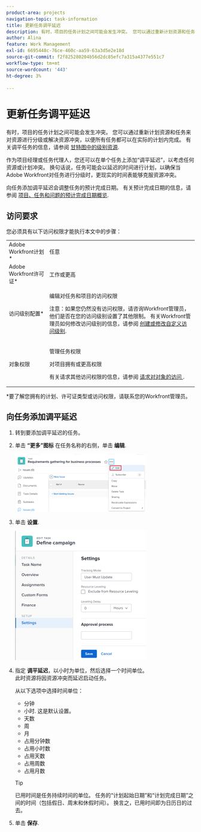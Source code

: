 ```yaml
---
product-area: projects
navigation-topic: task-information
title: 更新任务调平延迟
description: 有时，项目的任务计划之间可能会发生冲突。 您可以通过重新计划资源和任务来对资源进行分级或解决资源冲突，以便所有任务都可以在实际的计划内完成。 有关调平任务的信息，请参阅甘特图中的级别资源。
author: Alina
feature: Work Management
exl-id: 6695448c-76ce-460c-aa59-63a3d5e2e18d
source-git-commit: f2f825280204b56d2dc85efc7a315a4377e551c7
workflow-type: tm+mt
source-wordcount: '443'
ht-degree: 3%

---
```


# 更新任务调平延迟

有时，项目的任务计划之间可能会发生冲突。 您可以通过重新计划资源和任务来对资源进行分级或解决资源冲突，以便所有任务都可以在实际的计划内完成。 有关调平任务的信息，请参阅 [甘特图中的级别资源](../../../manage-work/gantt-chart/use-the-gantt-chart/level-resources-in-gantt.md).

作为项目经理或任务代理人，您还可以在单个任务上添加“调平延迟”，以考虑任何资源或计划冲突。 换句话说，任务可能会以延迟的时间进行计划，以确保当Adobe Workfront对任务进行分级时，更现实的时间表能够克服资源冲突。

向任务添加调平延迟会调整任务的预计完成日期。 有关预计完成日期的信息，请参阅 [项目、任务和问题的预计完成日期概览](../../../manage-work/projects/planning-a-project/project-projected-completion-date.md).

## 访问要求

您必须具有以下访问权限才能执行本文中的步骤：

<table style="table-layout:auto"> 
 <col> 
 <col> 
 <tbody> 
  <tr> 
   <td role="rowheader">Adobe Workfront计划*</td> 
   <td> <p>任意</p> </td> 
  </tr> 
  <tr> 
   <td role="rowheader">Adobe Workfront许可证*</td> 
   <td> <p>工作或更高</p> </td> 
  </tr> 
  <tr> 
   <td role="rowheader">访问级别配置*</td> 
   <td> <p>编辑对任务和项目的访问权限</p> <p>注意：如果您仍然没有访问权限，请咨询Workfront管理员，他们是否在您的访问级别设置了其他限制。 有关Workfront管理员如何修改访问级别的信息，请参阅 <a href="../../../administration-and-setup/add-users/configure-and-grant-access/create-modify-access-levels.md" class="MCXref xref">创建或修改自定义访问级别</a>.</p> </td> 
  </tr> 
  <tr> 
   <td role="rowheader">对象权限</td> 
   <td> <p>管理任务权限 </p> <p>对项目拥有或更高权限</p> <p>有关请求其他访问权限的信息，请参阅 <a href="../../../workfront-basics/grant-and-request-access-to-objects/request-access.md" class="MCXref xref">请求对对象的访问 </a>.</p> </td> 
  </tr> 
 </tbody> 
</table>

&#42;要了解您拥有的计划、许可证类型或访问权限，请联系您的Workfront管理员。

## 向任务添加调平延迟

1. 转到要添加调平延迟的任务。
1. 单击 **“更多”图标** 在任务名称的右侧，单击 **编辑**.

   ![](assets/qs-task-edit-icon-highlighted-350x154.png)

1. 单击 **设置**.

   ![](assets/leveling-delay-edit-task-nwe-350x345.png)

1. 指定 **调平延迟**，以小时为单位，然后选择一个时间单位。\
   此时资源将因资源冲突而延迟启动任务。

   从以下选项中选择时间单位：

   * 分钟
   * 小时. 这是默认设置。
   * 天数
   * 周
   * 月
   * 占用分钟数
   * 占用小时数
   * 占用天数
   * 占用周数
   * 占用月数

   >[!TIP]
   >
   >已用时间是任务持续时间的单位。 任务的“计划起始日期”和“计划完成日期”之间的时间（包括假日、周末和休假时间）。 换言之，已用时间即为日历日的过去。

1. 单击 **保存**. 

 
